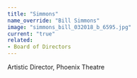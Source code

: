 ```yaml
---
title: "Simmons"
name_override: "Bill Simmons"
image: "simmons_bill_032018_b_6595.jpg"
current: "true"
related:
- Board of Directors
---
```


Artistic Director, Phoenix Theatre